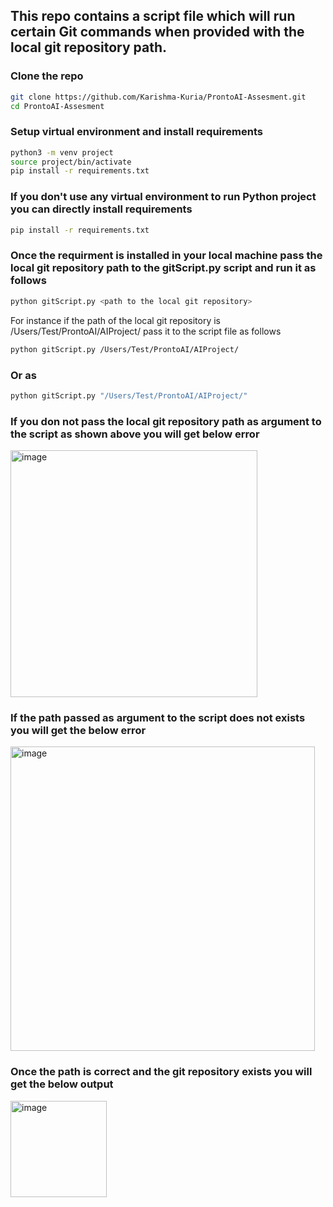 ## This repo contains a script file which will run certain Git commands when provided with the local git repository path.

### Clone the repo
```sh
git clone https://github.com/Karishma-Kuria/ProntoAI-Assesment.git
cd ProntoAI-Assesment
```

### Setup virtual environment and install requirements
```sh
python3 -m venv project
source project/bin/activate
pip install -r requirements.txt
```

### If you don't use any virtual environment to run Python project you can directly install requirements
```sh
pip install -r requirements.txt
```
### Once the requirment is installed in your local machine pass the local git repository path to the gitScript.py  script and run it as follows
```sh
python gitScript.py <path to the local git repository>
```

For instance if the path of the local git repository is /Users/Test/ProntoAI/AIProject/ pass it to the script file as follows
```sh
python gitScript.py /Users/Test/ProntoAI/AIProject/
```

### Or as 
```sh
python gitScript.py "/Users/Test/ProntoAI/AIProject/"
```
### If you don not pass the local git repository path as argument to the script as shown above you will get below error
<img width="395" alt="image" src="https://user-images.githubusercontent.com/91119374/214723675-68c4c69a-e2fc-4721-987b-caf8b015c7d7.png">

### If the path passed as argument to the script does not exists you will get the below error
<img width="487" alt="image" src="https://user-images.githubusercontent.com/91119374/214723381-7223a3c8-a0f1-4e86-899d-c5309df41355.png">

### Once the path is correct and the git repository exists you will get the below output

<img width="154" alt="image" src="https://user-images.githubusercontent.com/91119374/214723132-066e81f8-159d-4029-a454-afcc295e3d22.png">



